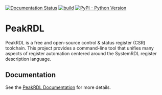 [![Documentation Status](https://readthedocs.org/projects/peakrdl/badge/?version=latest)](http://peakrdl.readthedocs.io)
[![build](https://github.com/SystemRDL/PeakRDL/workflows/build/badge.svg)](https://github.com/SystemRDL/PeakRDL/actions?query=workflow%3Abuild+branch%3Amain)
[![PyPI - Python Version](https://img.shields.io/pypi/pyversions/peakrdl.svg)](https://pypi.org/project/peakrdl)

# PeakRDL

PeakRDL is a free and open-source control & status register (CSR) toolchain.
This project provides a command-line tool that unifies many aspects of register
automation centered around the SystemRDL register description language.

## Documentation
See the [PeakRDL Documentation](http://peakrdl.readthedocs.io) for more details.
